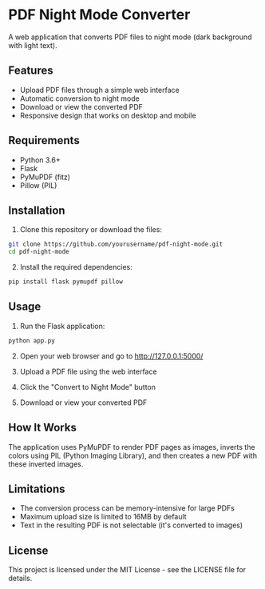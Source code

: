 # PDF Night Mode Converter

A web application that converts PDF files to night mode (dark background with light text).

## Features

- Upload PDF files through a simple web interface
- Automatic conversion to night mode
- Download or view the converted PDF
- Responsive design that works on desktop and mobile

## Requirements

- Python 3.6+
- Flask
- PyMuPDF (fitz)
- Pillow (PIL)

## Installation

1. Clone this repository or download the files:

```bash
git clone https://github.com/yourusername/pdf-night-mode.git
cd pdf-night-mode
```

2. Install the required dependencies:

```bash
pip install flask pymupdf pillow
```

## Usage

1. Run the Flask application:

```bash
python app.py
```

2. Open your web browser and go to http://127.0.0.1:5000/

3. Upload a PDF file using the web interface

4. Click the "Convert to Night Mode" button

5. Download or view your converted PDF

## How It Works

The application uses PyMuPDF to render PDF pages as images, inverts the colors using PIL (Python Imaging Library), and then creates a new PDF with these inverted images.

## Limitations

- The conversion process can be memory-intensive for large PDFs
- Maximum upload size is limited to 16MB by default
- Text in the resulting PDF is not selectable (it's converted to images)

## License

This project is licensed under the MIT License - see the LICENSE file for details. 